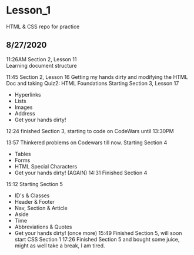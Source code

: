 # Lesson_1
HTML &amp; CSS repo for practice

## 8/27/2020 
11:26AM Section 2, Lesson 11  
Learning document structure

11:45 Section 2, Lesson 16
Getting my hands dirty and modifying the HTML Doc and taking Quiz2: HTML Foundations
Starting Section 3, Lesson 17 
* Hyperlinks
* Lists
* Images
* Address
* Get your hands dirty!

12:24 finished Section 3, starting to code on CodeWars until 13:30PM

13:57 Thinkered problems on Codewars till now. 
Starting Section 4
* Tables
* Forms
* HTML Special Characters
* Get your hands dirty! (AGAIN)
14:31 Finished Section 4

15:12 Starting Section 5
* ID's & Classes
* Header & Footer
* Nav, Section & Article 
* Aside
* Time 
* Abbreviations & Quotes
* Get your hands dirty! (once more)
15:49 Finished Section 5, will soon start CSS Section 1
17:26 Finished Section 5 and bought some juice, might as well take a break, I am tired.